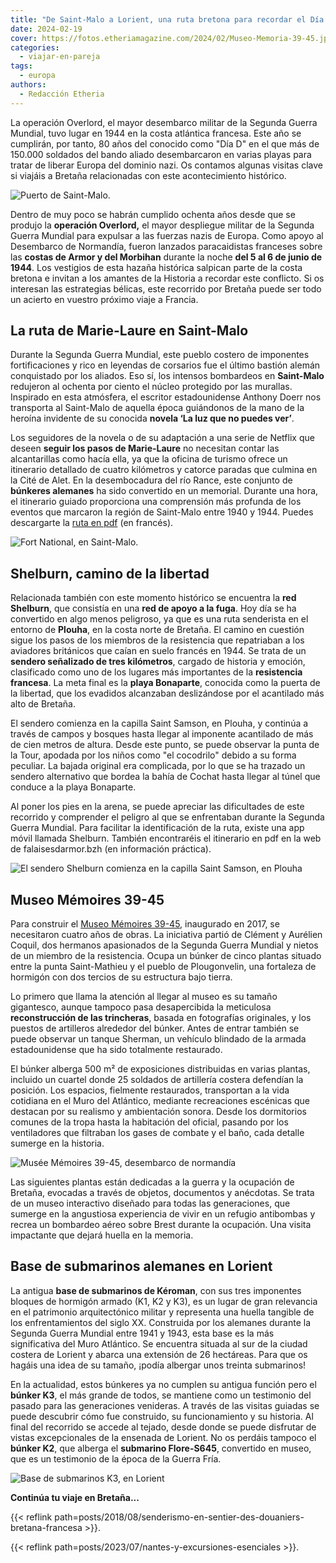 ```yaml
---
title: "De Saint-Malo a Lorient, una ruta bretona para recordar el Día D"
date: 2024-02-19
cover: https://fotos.etheriamagazine.com/2024/02/Museo-Memoria-39-45.jpg
categories: 
  - viajar-en-pareja
tags: 
  - europa
authors: 
  - Redacción Etheria
---
```


La operación Overlord, el mayor desembarco militar de la Segunda Guerra Mundial, tuvo 
lugar en 1944 en la costa atlántica francesa. Este año se cumplirán, por tanto, 80 años 
del conocido como "Día D" en el que más de 150.000 soldados del bando aliado 
desembarcaron en varias playas para tratar de liberar Europa del dominio nazi. Os 
contamos algunas visitas clave si viajáis a Bretaña relacionadas con este acontecimiento 
histórico. 

![Puerto de Saint-Malo.](https://fotos.etheriamagazine.com/2024/02/St-Malo.jpg "Puerto de Saint-Malo. © SMBMSM")

Dentro de muy poco se habrán cumplido ochenta años desde que se produjo la **operación 
Overlord,** el mayor despliegue militar de la Segunda Guerra Mundial para expulsar a las 
fuerzas nazis de Europa. Como apoyo al Desembarco de Normandía, fueron lanzados 
paracaidistas franceses sobre las **costas de Armor y del Morbihan** durante la noche 
**del 5 al 6 de junio de 1944**. Los vestigios de esta hazaña histórica salpican parte 
de la costa bretona e invitan a los amantes de la Historia a recordar este conflicto. Si 
os interesan las estrategias bélicas, este recorrido por Bretaña puede ser todo un 
acierto en vuestro próximo viaje a Francia. 

## La ruta de Marie-Laure en Saint-Malo  

Durante la Segunda Guerra Mundial, este pueblo costero de imponentes fortificaciones y 
rico en leyendas de corsarios fue el último bastión alemán conquistado por los aliados. 
Eso sí, los intensos bombardeos en **Saint-Malo** redujeron al ochenta por ciento el 
núcleo protegido por las murallas. Inspirado en esta atmósfera, el escritor 
estadounidense Anthony Doerr nos transporta al Saint-Malo de aquella época guiándonos de 
la mano de la heroína invidente de su conocida **novela ‘La luz que no puedes ver’**. 

Los seguidores de la novela o de su adaptación a una serie de Netflix que deseen 
**seguir los pasos de Marie-Laure** no necesitan contar las alcantarillas como hacía 
ella, ya que la oficina de turismo ofrece un itinerario detallado de cuatro kilómetros y 
catorce paradas que culmina en la Cité de Alet. En la desembocadura del río Rance, este 
conjunto de **búnkeres alemanes** ha sido convertido en un memorial. Durante una hora, 
el itinerario guiado proporciona una comprensión más profunda de los eventos que 
marcaron la región de Saint-Malo entre 1940 y 1944. Puedes descargarte la [ruta en 
pdf](https://cdt35.media.tourinsoft.eu/upload/marie-laure-circuit-francais.2-2.pdf) (en 
francés). 

![Fort National, en Saint-Malo.](https://fotos.etheriamagazine.com/2024/02/Fort-National-Saint-Malo.jpg "Fort National, en Saint-Malo. © SMBMSM")

## Shelburn, camino de la libertad

Relacionada también con este momento histórico se encuentra la **red Shelburn**, que 
consistía en una **red de apoyo a la fuga**. Hoy día se ha convertido en algo menos 
peligroso, ya que es una ruta senderista en el entorno de **Plouha**, en la costa norte 
de Bretaña. El camino en cuestión sigue los pasos de los miembros de la resistencia que 
repatriaban a los aviadores británicos que caían en suelo francés en 1944. Se trata de 
un **sendero señalizado de tres kilómetros**, cargado de historia y emoción, clasificado 
como uno de los lugares más importantes de la **resistencia francesa**. La meta final es 
la **playa Bonaparte**, conocida como la puerta de la libertad, que los evadidos 
alcanzaban deslizándose por el acantilado más alto de Bretaña. 

El sendero comienza en la capilla Saint Samson, en Plouha, y continúa a través de campos 
y bosques hasta llegar al imponente acantilado de más de cien metros de altura. Desde 
este punto, se puede observar la punta de la Tour, apodada por los niños como "el 
cocodrilo" debido a su forma peculiar. La bajada original era complicada, por lo que se 
ha trazado un sendero alternativo que bordea la bahía de Cochat hasta llegar al túnel 
que conduce a la playa Bonaparte. 

Al poner los pies en la arena, se puede apreciar las dificultades de este recorrido y 
comprender el peligro al que se enfrentaban durante la Segunda Guerra Mundial. Para 
facilitar la identificación de la ruta, existe una app móvil llamada Shelburn. También 
encontraréis el itinerario en pdf en la web de falaisesdarmor.bzh (en información 
práctica). 

![El sendero Shelburn comienza en la capilla Saint Samson, en Plouha](https://fotos.etheriamagazine.com/2024/02/overlor-Plouha.jpg "Plouha. © Emmanuel Berthier")

## Museo Mémoires 39-45

Para construir el [Museo Mémoires 39-45](https://museememoires39-45.fr/), inaugurado en 
2017, se necesitaron cuatro años de obras. La iniciativa partió de Clément y Aurélien 
Coquil, dos hermanos apasionados de la Segunda Guerra Mundial y nietos de un miembro de 
la resistencia. Ocupa un búnker de cinco plantas situado entre la punta Saint-Mathieu y 
el pueblo de Plougonvelin, una fortaleza de hormigón con dos tercios de su estructura 
bajo tierra. 

Lo primero que llama la atención al llegar al museo es su tamaño gigantesco, aunque 
tampoco pasa desapercibida la meticulosa **reconstrucción de las trincheras**, basada en 
fotografías originales, y los puestos de artilleros alrededor del búnker. Antes de 
entrar también se puede observar un tanque Sherman, un vehículo blindado de la armada 
estadounidense que ha sido totalmente restaurado. 

El búnker alberga 500 m² de exposiciones distribuidas en varias plantas, incluido un 
cuartel donde 25 soldados de artillería costera defendían la posición. Los espacios, 
fielmente restaurados, transportan a la vida cotidiana en el Muro del Atlántico, 
mediante recreaciones escénicas que destacan por su realismo y ambientación sonora. 
Desde los dormitorios comunes de la tropa hasta la habitación del oficial, pasando por 
los ventiladores que filtraban los gases de combate y el baño, cada detalle sumerge en 
la historia. 

![Musée Mémoires 39-45, desembarco de normandía](https://fotos.etheriamagazine.com/2024/02/Museo-Memoria-39-45.jpg "© Musée Mémoires 39-45")

Las siguientes plantas están dedicadas a la guerra y la ocupación de Bretaña, evocadas a 
través de objetos, documentos y anécdotas. Se trata de un museo interactivo diseñado 
para todas las generaciones, que sumerge en la angustiosa experiencia de vivir en un 
refugio antibombas y recrea un bombardeo aéreo sobre Brest durante la ocupación. Una 
visita impactante que dejará huella en la memoria. 

## Base de submarinos alemanes en Lorient

La antigua **base de submarinos de Kéroman**, con sus tres imponentes bloques de 
hormigón armado (K1, K2 y K3), es un lugar de gran relevancia en el patrimonio 
arquitectónico militar y representa una huella tangible de los enfrentamientos del siglo 
XX. Construida por los alemanes durante la Segunda Guerra Mundial entre 1941 y 1943, 
esta base es la más significativa del Muro Atlántico. Se encuentra situada al sur de la 
ciudad costera de Lorient y abarca una extensión de 26 hectáreas. Para que os hagáis una 
idea de su tamaño, ¡podía albergar unos treinta submarinos! 

En la actualidad, estos búnkeres ya no cumplen su antigua función pero el **búnker K3**, 
el más grande de todos, se mantiene como un testimonio del pasado para las generaciones 
venideras. A través de las visitas guiadas se puede descubrir cómo fue construido, su 
funcionamiento y su historia. Al final del recorrido se accede al tejado, desde donde se 
puede disfrutar de vistas excepcionales de la ensenada de Lorient. No os perdáis tampoco 
el **búnker K2**, que alberga el **submarino Flore-S645**, convertido en museo, que es 
un testimonio de la época de la Guerra Fría. 

![Base de submarinos K3, en Lorient](https://fotos.etheriamagazine.com/2024/02/base-submarino-k-3.jpg "Base de submarinos K3. © LEZBROZ-LBST")

**Continúa tu viaje en Bretaña...** 

{{< reflink path=posts/2018/08/senderismo-en-sentier-des-douaniers-bretana-francesa >}}. 

{{< reflink path=posts/2023/07/nantes-y-excursiones-esenciales >}}.
